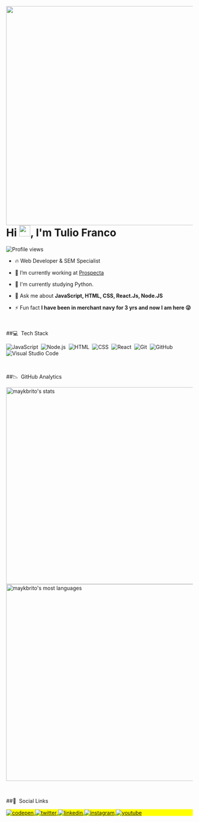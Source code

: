 
<img align="right" height="590em" src="https://raw.githubusercontent.com/gist/TulioFrancoSouza/e36257838b64fe9c8eeb6280234c3d24/raw/4058928431eb257ee64fa5a55d4d7442223713b7/profile.svg"/>
<h1 align="left">Hi <img src="https://raw.githubusercontent.com/kaueMarques/kaueMarques/master/hi.gif" width="30px">, I'm Tulio Franco</h1>
<p align="left"> <img src="https://komarev.com/ghpvc/?username=TulioFrancoSouza&color=yellow" alt="Profile views" /> </p>



- 🔥 Web Developer & SEM Specialist 

- 🔭 I’m currently working at [Prospecta](http://www.prospectamarketing.com.br/)

- 📘 I'm currently studying Python.

- 💬 Ask me about **JavaScript, HTML, CSS, React.Js, Node.JS**

- ⚡ Fun fact **I have been in merchant navy for 3 yrs and now I am here 😜**

<br>

##💻 &nbsp;Tech Stack

![JavaScript](https://img.shields.io/badge/-JavaScript-05122A?style=flat&logo=javascript)&nbsp;
![Node.js](https://img.shields.io/badge/-Node.js-05122A?style=flat&logo=node.js)&nbsp;
![HTML](https://img.shields.io/badge/-HTML-05122A?style=flat&logo=HTML5)&nbsp;
![CSS](https://img.shields.io/badge/-CSS-05122A?style=flat&logo=CSS3&logoColor=1572B6)&nbsp;
![React](https://img.shields.io/badge/-React-05122A?style=flat&logo=react)&nbsp;
![Git](https://img.shields.io/badge/-Git-05122A?style=flat&logo=git)&nbsp;
![GitHub](https://img.shields.io/badge/-GitHub-05122A?style=flat&logo=github)&nbsp;
![Visual Studio Code](https://img.shields.io/badge/-Visual%20Studio%20Code-05122A?style=flat&logo=visual-studio-code&logoColor=007ACC)&nbsp;

<br>

##📉 &nbsp;GitHub Analytics

<p align="left">
<img width="530em" src="https://github-readme-stats.vercel.app/api?username=TulioFrancoSouza&show_icons=true&theme=vision-friendly-dark" alt="maykbrito's stats"/>
<img width="530em" src="https://github-readme-stats.vercel.app/api/top-langs/?username=TulioFrancoSouza&layout=compact&theme=vision-friendly-dark" alt="maykbrito's most languages"/>
</p>

<br>

##📱 &nbsp;Social Links

<p align="left" style="background:yellow">
<a href="https://codepen.io/maykbrito" target="_blank">
  <img align="center" src="https://img.shields.io/badge/-francotuliobr-05122A?style=flat&logo=codepen" alt="codepen"/>
</a>
<a href="https://twitter.com/francotuliobr" target="_blank">
  <img align="center" src="https://img.shields.io/badge/-francotuliobr-05122A?style=flat&logo=twitter" alt="twitter"/>  
</a>
<a href="https://linkedin.com/in/tuliofrancodesouza" target="_blank">
  <img align="center" src="https://img.shields.io/badge/-francotuliobr-05122A?style=flat&logo=linkedin" alt="linkedin"/>
</a>
<a href="https://www.instagram.com/francotuliobr" target="_blank">
 <img align="center" src="https://img.shields.io/badge/-francotuliobr-05122A?style=flat&logo=instagram" alt="instagram"/>
</a>
<a href="https://youtube.com/francotuliobr" target="_blank">
 <img align="center" src="https://img.shields.io/badge/-francotuliobr-05122A?style=flat&logo=youtube" alt="youtube"/>
</a>
</p>
